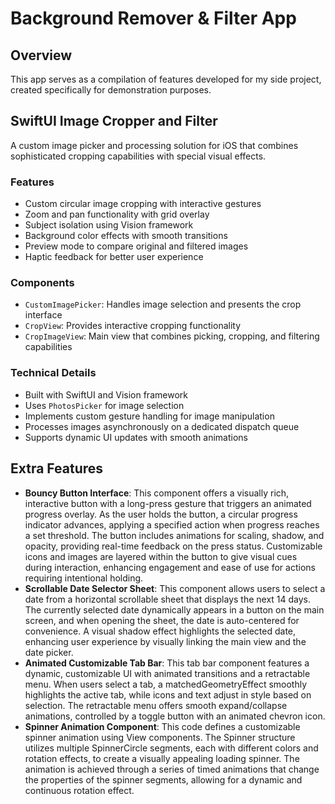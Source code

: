 # Background Remover & Filter App

## Overview
This app serves as a compilation of features developed for my side project, created specifically for demonstration purposes.

## SwiftUI Image Cropper and Filter
A custom image picker and processing solution for iOS that combines sophisticated cropping capabilities with special visual effects.

### Features
- Custom circular image cropping with interactive gestures
- Zoom and pan functionality with grid overlay
- Subject isolation using Vision framework
- Background color effects with smooth transitions
- Preview mode to compare original and filtered images
- Haptic feedback for better user experience

### Components
- `CustomImagePicker`: Handles image selection and presents the crop interface
- `CropView`: Provides interactive cropping functionality
- `CropImageView`: Main view that combines picking, cropping, and filtering capabilities

### Technical Details
- Built with SwiftUI and Vision framework
- Uses `PhotosPicker` for image selection
- Implements custom gesture handling for image manipulation
- Processes images asynchronously on a dedicated dispatch queue
- Supports dynamic UI updates with smooth animations

## Extra Features
- **Bouncy Button Interface**: This component offers a visually rich, interactive button with a long-press gesture that triggers an animated progress overlay. As the user holds the button, a circular progress indicator advances, applying a specified action when progress reaches a set threshold. The button includes animations for scaling, shadow, and opacity, providing real-time feedback on the press status. Customizable icons and images are layered within the button to give visual cues during interaction, enhancing engagement and ease of use for actions requiring intentional holding.
- **Scrollable Date Selector Sheet**: This component allows users to select a date from a horizontal scrollable sheet that displays the next 14 days. The currently selected date dynamically appears in a button on the main screen, and when opening the sheet, the date is auto-centered for convenience. A visual shadow effect highlights the selected date, enhancing user experience by visually linking the main view and the date picker.
- **Animated Customizable Tab Bar**: This tab bar component features a dynamic, customizable UI with animated transitions and a retractable menu. When users select a tab, a matchedGeometryEffect smoothly highlights the active tab, while icons and text adjust in style based on selection. The retractable menu offers smooth expand/collapse animations, controlled by a toggle button with an animated chevron icon.
- **Spinner Animation Component**: This code defines a customizable spinner animation using View components. The Spinner structure utilizes multiple SpinnerCircle segments, each with different colors and rotation effects, to create a visually appealing loading spinner. The animation is achieved through a series of timed animations that change the properties of the spinner segments, allowing for a dynamic and continuous rotation effect. 
